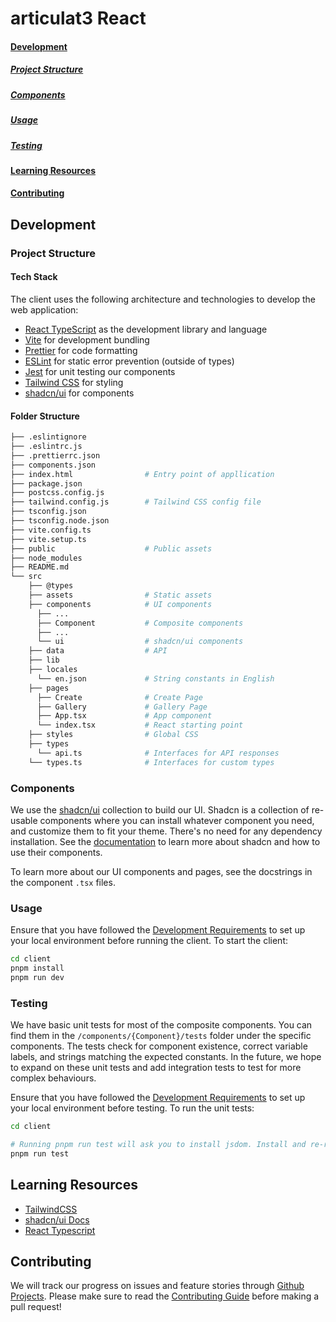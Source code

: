 # articulat3 React

#### [Development](#development-1)

##### [Project Structure](#project-structure-1)

##### [Components](#components-1)

##### [Usage](#usage-1)

##### [Testing](#testing-1)

#### [Learning Resources](#learning-resources-1)

#### [Contributing](#contributing-1)

## Development

### Project Structure

#### Tech Stack

The client uses the following architecture and technologies to develop the web application:

- [React TypeScript](https://react.dev/learn/typescript) as the development library and language
- [Vite](https://vitejs.dev/) for development bundling
- [Prettier](https://prettier.io/) for code formatting
- [ESLint](https://eslint.org/) for static error prevention (outside of types)
- [Jest](https://jestjs.io/) for unit testing our components
- [Tailwind CSS](https://tailwindcss.com/) for styling
- [shadcn/ui](https://ui.shadcn.com/) for components

#### Folder Structure

```bash
├── .eslintignore
├── .eslintrc.js
├── .prettierrc.json
├── components.json
├── index.html                # Entry point of appllication
├── package.json
├── postcss.config.js
├── tailwind.config.js        # Tailwind CSS config file
├── tsconfig.json
├── tsconfig.node.json
├── vite.config.ts
├── vite.setup.ts
├── public                    # Public assets
├── node_modules
├── README.md
└── src
    ├── @types
    ├── assets                # Static assets
    ├── components            # UI components
      ├── ...
      ├── Component           # Composite components
      ├── ...
      └── ui                  # shadcn/ui components
    ├── data                  # API
    ├── lib
    ├── locales
      └── en.json             # String constants in English
    ├── pages
      ├── Create              # Create Page
      ├── Gallery             # Gallery Page
      ├── App.tsx             # App component
      └── index.tsx           # React starting point
    ├── styles                # Global CSS
    ├── types
      └── api.ts              # Interfaces for API responses
    └── types.ts              # Interfaces for custom types
```

### Components

We use the [shadcn/ui](https://ui.shadcn.com/) collection to build our UI. Shadcn is a collection of re-usable components where you can install whatever component you need, and customize them to fit your theme. There's no need for any dependency installation. See the [documentation](https://ui.shadcn.com/docs) to learn more about shadcn and how to use their components.

To learn more about our UI components and pages, see the docstrings in the component `.tsx` files.

### Usage

Ensure that you have followed the [Development Requirements](https://github.com/csc301-2023-fall/project-44-toronto-intelligence-m/blob/main/README.md#development-requirements) to set up your local environment before running the client. To start the client:

```bash
cd client
pnpm install
pnpm run dev
```

### Testing

We have basic unit tests for most of the composite components. You can find them in the `/components/{Component}/tests` folder under the specific components. The tests check for component existence, correct variable labels, and strings matching the expected constants. In the future, we hope to expand on these unit tests and add integration tests to test for more complex behaviours.

Ensure that you have followed the [Development Requirements](https://github.com/csc301-2023-fall/project-44-toronto-intelligence-m/blob/main/README.md#development-requirements) to set up your local environment before testing. To run the unit tests:

```bash
cd client

# Running pnpm run test will ask you to install jsdom. Install and re-run the tests
pnpm run test
```

## Learning Resources

- [TailwindCSS](https://tailwindcss.com/)
- [shadcn/ui Docs](https://ui.shadcn.com/docs)
- [React Typescript](https://www.typescriptlang.org/docs/handbook/react.html)

## Contributing

We will track our progress on issues and feature stories through [Github Projects](https://github.com/orgs/csc301-2023-fall/projects/3). Please make sure to read the [Contributing Guide](https://github.com/csc301-2023-fall/project-44-toronto-intelligence-m/blob/main/.github/CONTRIBUTING.md) before making a pull request!
